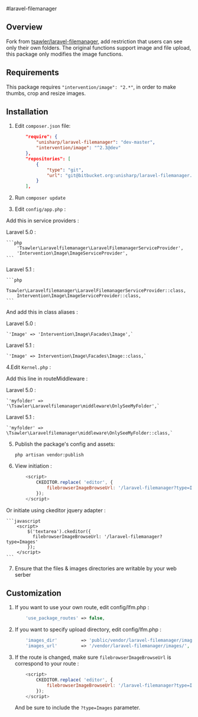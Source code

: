 #laravel-filemanager

## Overview

Fork from [tsawler/laravel-filemanager](http://packalyst.com/packages/package/tsawler/laravel-filemanager), add restriction that users can see only their own folders.
The original functions support image and file upload, this package only modifies the image functions.

## Requirements

This package requires `"intervention/image": "2.*"`, in order to make thumbs, crop and resize images.

## Installation

1. Edit `composer.json` file:

    ```json
        "require": {
            "unisharp/laravel-filemanager": "dev-master",
            "intervention/image": "^2.3@dev"
        },
        "repositories": [
            {
                "type": "git",
                "url": "git@bitbucket.org:unisharp/laravel-filemanager.git"
            }
        ],
    ```

2. Run `composer update`

3. Edit `config/app.php` :

Add this in service providers :

Laravel 5.0 :

    ```php
        'Tsawler\Laravelfilemanager\LaravelFilemanagerServiceProvider',
        'Intervention\Image\ImageServiceProvider',
    ```

Laravel 5.1 :

    ```php
        Tsawler\Laravelfilemanager\LaravelFilemanagerServiceProvider::class,
        Intervention\Image\ImageServiceProvider::class,
    ```

And add this in class aliases :

Laravel 5.0 :

    `'Image' => 'Intervention\Image\Facades\Image',`

Laravel 5.1 :

    `'Image' => Intervention\Image\Facades\Image::class,`

4.Edit `Kernel.php` :

Add this line in routeMiddleware :

Laravel 5.0 :

    `'myfolder' => '\Tsawler\Laravelfilemanager\middleware\OnlySeeMyFolder',`

Laravel 5.1 :

    `'myfolder' => \Tsawler\Laravelfilemanager\middleware\OnlySeeMyFolder::class,`

5. Publish the package's config and assets:

    `php artisan vendor:publish`

6. View initiation :

    ```javascript
        <script>
            CKEDITOR.replace( 'editor', {
                filebrowserImageBrowseUrl: '/laravel-filemanager?type=Images'
            });
        </script>
    ```

Or initiate using ckeditor jquery adapter :

    ```javascript
        <script>
            $('textarea').ckeditor({
              filebrowserImageBrowseUrl: '/laravel-filemanager?type=Images'
            });
        </script>
    ```

7. Ensure that the files & images directories are writable by your web serber

## Customization
    
1. If you want to use your own route, edit config/lfm.php :

    ```php
        'use_package_routes' => false,
    ```
    
2. If you want to specify upload directory, edit config/lfm.php :

    ```php
        'images_dir'         => 'public/vendor/laravel-filemanager/images/',
        'images_url'         => '/vendor/laravel-filemanager/images/',
    ```

3. If the route is changed, make sure `filebrowserImageBrowseUrl` is correspond to your route :

    ```javascript
        <script>
            CKEDITOR.replace( 'editor', {
                filebrowserImageBrowseUrl: '/laravel-filemanager?type=Images'
            });
        </script>
    ```
    
    And be sure to include the `?type=Images` parameter.
    
